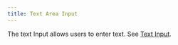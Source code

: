 ```yaml
---
title: Text Area Input
---
```


The text Input allows users to enter text. See [Text Input](../text-input/).